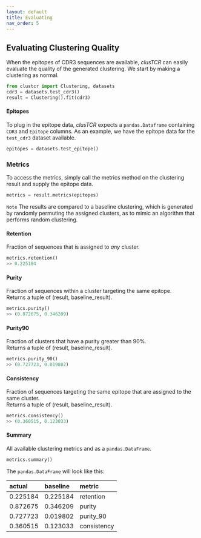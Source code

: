 ```yaml
---
layout: default
title: Evaluating
nav_order: 5
---
```



## Evaluating Clustering Quality

When the epitopes of CDR3 sequences are available, *clusTCR* can easily evaluate the quality of the generated clustering.
We start by making a clustering as normal.

```python
from clustcr import Clustering, datasets
cdr3 = datasets.test_cdr3()
result = Clustering().fit(cdr3)
```

#### Epitopes

To plug in the epitope data, *clusTCR* expects a `pandas.Dataframe` containing `CDR3` and `Epitope` columns.
As an example, we have the epitope data for the `test_cdr3` dataset available.

```python
epitopes = datasets.test_epitope()
```

### Metrics

To access the metrics, simply call the metrics method on the clustering result and supply the epitope data.

```python
metrics = result.metrics(epitopes)
```

`Note` The results are compared to a baseline clustering, which is generated by randomly permuting 
the assigned clusters, as to mimic an algorithm that performs random clustering.


#### Retention

Fraction of sequences that is assigned to *any* cluster.

```python
metrics.retention()
>> 0.225184
```

#### Purity

Fraction of sequences within a cluster targeting the same epitope.  
Returns a tuple of (result, baseline_result).

```python
metrics.purity()
>> (0.872675, 0.346209)
```

#### Purity90

Fraction of clusters that have a purity greater than 90%.  
Returns a tuple of (result, baseline_result).

```python
metrics.purity_90()
>> (0.727723, 0.019802)
```

#### Consistency

Fraction of sequences targeting the same epitope that are assigned to the same cluster.  
Returns a tuple of (result, baseline_result).

```python
metrics.consistency()
>> (0.360515, 0.123033)
```

#### Summary

All available clustering metrics and as a `pandas.DataFrame`.

```python
metrics.summary()
```

The `pandas.DataFrame` will look like this:

| actual   | baseline | metric      |
| :------- | :------- | :---------- |
| 0.225184 | 0.225184 | retention   |
| 0.872675 | 0.346209 | purity      |
| 0.727723 | 0.019802 | purity_90   |
| 0.360515 | 0.123033 | consistency |
